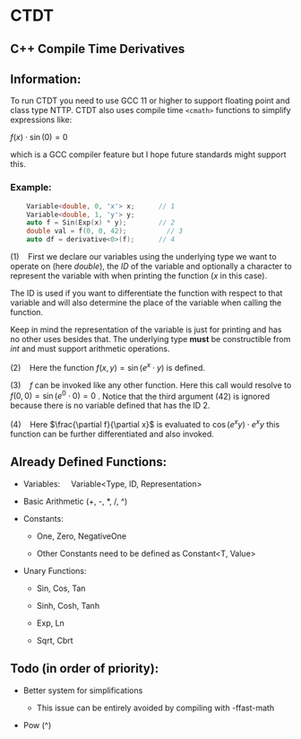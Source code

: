 # CTDT

## C++ Compile Time Derivatives



## Information:

To run CTDT you need to use GCC 11 or higher to support floating point and class type NTTP. CTDT also uses compile time `<cmath>` functions to simplify expressions like:

$f(x) \cdot \sin(0) = 0$  

which is a GCC compiler feature but I hope future standards might support this.

### Example:

```cpp
    Variable<double, 0, 'x'> x;      // 1
    Variable<double, 1, 'y'> y;
    auto f = Sin(Exp(x) * y);        // 2
    double val = f(0, 0, 42);          // 3
    auto df = derivative<0>(f);      // 4
```

(1)    First we declare our variables using the underlying type we want to operate on (here *double*), the *ID* of the variable and optionally a character to represent the variable with  when printing the function (*x* in this case). 

The ID is used if you want to differentiate the function with respect to that variable and will also determine the place of the variable when calling the function.

Keep in mind the representation of the variable is just for printing and has no other uses besides that. The underlying type **must** be constructible from *int* and must support arithmetic operations.

(2)    Here the function $f(x, y) = \sin(e^x \cdot y)$ is defined. 

(3)    $f$ can be invoked like any other function. Here this call would resolve to $f(0, 0) = \sin(e^0 \cdot 0) = 0$ . Notice that the third argument (42) is ignored because there is no variable defined that has the ID 2. 

(4)    Here  $\frac{\partial f}{\partial x}$ is evaluated to $\cos(e^x y) \cdot e^x y$  this function can be further differentiated and also invoked.



## Already Defined Functions:

- Variables:     Variable<Type, ID, Representation>

- Basic Arithmetic (+, -, *, /, ^) 

- Constants: 
  
  - One<T>,  Zero<T>,  NegativeOne<T>
  
  - Other Constants need to be defined as Constant<T, Value>

- Unary Functions:
  
  - Sin, Cos, Tan
  
  - Sinh, Cosh, Tanh
  
  - Exp, Ln
  
  - Sqrt, Cbrt

## Todo (in order of priority):

- Better system for simplifications
  
  - This issue can be entirely avoided by compiling with -ffast-math

- Pow (^)
